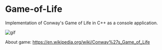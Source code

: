 # Game-of-Life
Implementation of Conway's Game of Life in C++ as a console application.

![gif](https://github.com/user-attachments/assets/0f082797-5340-4448-a608-6964d62640b7)

About game:
https://en.wikipedia.org/wiki/Conway%27s_Game_of_Life

